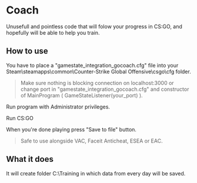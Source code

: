 # Coach

Unusefull and pointless code that will folow your progress in CS:GO, and hopefully will be able to help you train.

## How to use
You have to place a "gamestate_integration_gocoach.cfg" file into your Steam\steamapps\common\Counter-Strike Global Offensive\csgo\cfg folder.

>Make sure nothing is blocking connection on localhost:3000 or change port in "gamestate_integration_gocoach.cfg" and constructor of MainProgram ( GameStateListener(your_port) ).

Run program with Administrator privileges.

Run CS:GO

When you're done playing press "Save to file" button.

>Safe to use alongside VAC, Faceit Anticheat, ESEA or EAC.

## What it does
It will create folder C:\Training in which data from every day will be saved. 
